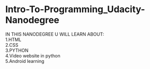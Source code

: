 # Intro-To-Programming_Udacity-Nanodegree
IN THIS NANODEGREE U WILL LEARN ABOUT:</br>
1.HTML</br>
2.CSS</br>
3.PYTHON</br>
4.Video website in python</br>
5.Android learning

